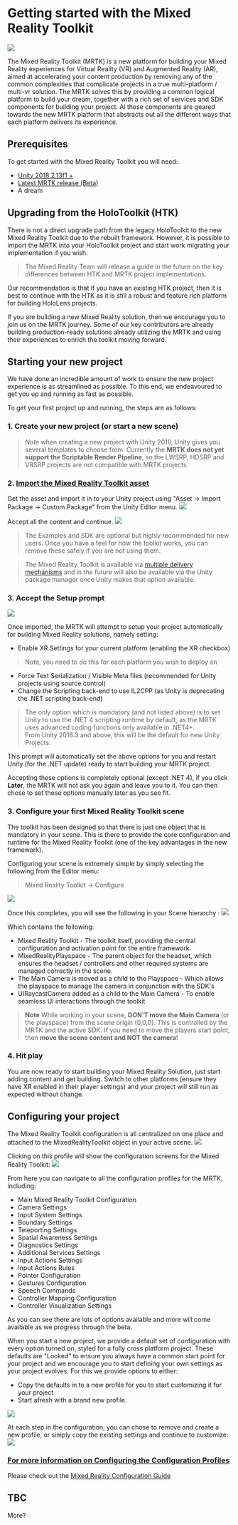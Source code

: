 # Getting started with the Mixed Reality Toolkit

![](External/ReadMeImages/MRTK_Logo_Rev.png)

The Mixed Reality Toolkit (MRTK) is a new platform for building your Mixed Reality experiences for Virtual Reality (VR) and Augmented Reality (AR), aimed at accelerating your content production by removing any of the common complexities that complicate projects in a true multi-platform / multi-vr solution.
The MRTK solves this by providing a common logical platform to build your dream, together with a rich set of services and SDK components for building your project.  Al these components are geared towards the new MRTK platform that abstracts out all the different ways that each platform delivers its experience.

## Prerequisites

To get started with the Mixed Reality Toolkit you will need:

* [Unity 2018.2.13f1 +](https://unity3d.com/get-unity/update)
* [Latest MRTK release (Beta)](https://github.com/Microsoft/MixedRealityToolkit-Unity/releases)
* A dream

## Upgrading from the HoloToolkit (HTK)

There is not a direct upgrade path from the legacy HoloToolkit to the new Mixed Reality Toolkit due to the rebuilt framework.  However, it is possible to import the MRTK into your HoloToolkit project and start work migrating your implementation if you wish.

> The Mixed Reality Team will release a guide in the future on the key differences between HTK and MRTK project implementations.

Our recommendation is that if you have an existing HTK project, then it is best to continue with the HTK as it is still a robust and feature rich platform for building HoloLens projects.

If you are building a new Mixed Reality solution, then we encourage you to join us on the MRTK journey. Some of our key contributors are already building production-ready solutions already utilizing the MRTK and using their experiences to enrich the toolkit moving forward.

## Starting your new project

We have done an incredible amount of work to ensure the new project experience is as streamlined as possible.  To this end, we endeavoured to get you up and running as fast as possible.

To get your first project up and running, the steps are as follows:

### 1. Create your new project (or start a new scene)

> *Note* when creating a new project with Unity 2018, Unity gives you several templates to choose from.  Currently the **MRTK does not yet support the Scriptable Render Pipeline**, so the LWSRP, HDSRP and VRSRP projects are not compatible with MRTK projects.

### 2. [Import the Mixed Reality Toolkit asset](https://github.com/Microsoft/MixedRealityToolkit-Unity/releases)
Get the asset and import it in to your Unity project using  "Asset -> Import Package -> Custom Package" from the Unity Editor menu.
![](External/ReadMeImages/Unity_ImportAssetOption.png)

Accept all the content and continue.
![]("External/ReadMeImages/MRTK_AssetImportDialog.png)

> The Examples and SDK are optional but highly recommended for new users.  Once you have a feel for how the toolkit works, you can remove these safely if you are not using them.

> The Mixed Reality Toolkit is available via [multiple delivery mechanisms](/Documentation/DownloadingTheMRTK.md) and in the future will also be available via the Unity package manager once Unity makes that option available.

### 3. Accept the Setup prompt
![](External/ReadMeImages/MRTK_UnitySetupPrompt.png)

Once imported, the MRTK will attempt to setup your project automatically for building Mixed Reality solutions, namely setting:

* Enable XR Settings for your current platform (enabling the XR checkbox)
> Note, you need to do this for each platform you wish to deploy on
* Force Text Serialization / Visible Meta files (recommended for Unity projects using source control)
* Change the Scripting back-end to use IL2CPP (as Unity is deprecating the .NET scripting back-end)

> The only option which is mandatory (and not listed above) is to set Unity to use the .NET 4 scripting runtime by default, as the MRTK uses advanced coding functions only available in .NET4+.  
> From Unity 2018.3 and above, this will be the default for new Unity Projects.

This prompt will automatically set the above options for you and restart Unity (for the .NET update) ready to start building your MRTK project.

Accepting these options is completely optional (except .NET 4), if you click **Later**, the MRTK will not ask you again and leave you to it.  You can then chose to set these options manually later as you see fit.

### 3. Configure your first Mixed Reality Toolkit scene

The toolkit has been designed so that there is just one object that is mandatory in your scene.  This is there to provide the core configuration and runtime for the Mixed Reality Toolkit (one of the key advantages in the new framework).

Configuring your scene is extremely simple by simply selecting the following from the Editor menu:
> Mixed Reality Toolkit -> Configure

![](External/ReadMeImages/MRTK_ConfigureScene.png)

Once this completes, you will see the following in your Scene hierarchy :
![](External/ReadMeImages/MRTK_SceneSetup.png)

Which contains the following:

* Mixed Reality Toolkit - The toolkit itself, providing the central configuration and activation point for the entire framework.
* MixedRealityPlayspace - The parent object for the headset, which ensures the headset / controllers and other required systems are managed correctly in the scene.
* The Main Camera is moved as a child to the Playspace - Which allows the playspace to manage the camera in conjunction with the SDK's
* UIRaycastCamera added as a child to the Main Camera - To enable seamless UI interactions through the toolkit

> **Note** While working in your scene, **DON'T move the Main Camera** (or the playspace) from the scene origin (0,0,0).  This is controlled by the MRTK and the active SDK.
> If you need to move the players start point, then **move the scene content and NOT the camera**!

### 4. Hit play

You are now ready to start building your Mixed Reality Solution, just start adding content and get building.
Switch to other platforms (ensure they have XR enabled in their player settings) and your project will still run as expected without change.

## Configuring your project

The Mixed Reality Toolkit configuration is all centralized on one place and attached to the MixedRealityToolkit object in your active scene.
![](External/ReadMeImages/MRTK_ActiveConfiguration.png)

Clicking on this profile will show the configuration screens for the Mixed Reality Toolkit:
![](External/ReadMeImages/MRTK_MixedRealityToolkitConfigurationScreen.png)

From here you can navigate to all the configuration profiles for the MRTK, including:

* Main Mixed Reality Toolkit Configuration
* Camera Settings
* Input System Settings
* Boundary Settings
* Teleporting Settings
* Spatial Awareness Settings
* Diagnostics Settings
* Additional Services Settings
* Input Actions Settings
* Input Actions Rules
* Pointer Configuration
* Gestures Configuration
* Speech Commands
* Controller Mapping Configuration
* Controller Visualization Settings

As you can see there are lots of options available and more will come available as we progress through the beta.

When you start a new project, we provide a default set of configuration with every option turned on, styled for a fully cross platform project.  These defaults are "Locked" to ensure you always have a common start point for your project and we encourage you to start defining your own settings as your project evolves.  For this we provide options to either:

* Copy the defaults in to a new profile for you to start customizing it for your project
* Start afresh with a brand new profile.

![](External/ReadMeImages/MRTK_CopyCreateConfigurationOptions.png)

At each step in the configuration, you can chose to remove and create a new profile, or simply copy the existing settings and continue to customize:
![](External/ReadMeImages/MRTK_CopyProfileOptions.png)

### **[For more information on Configuring the Configuration Profiles]()**
Please check out the [Mixed Reality Configuration Guide](Documentation/MixedRealityConfigurationGuide.md)

## TBC
More?